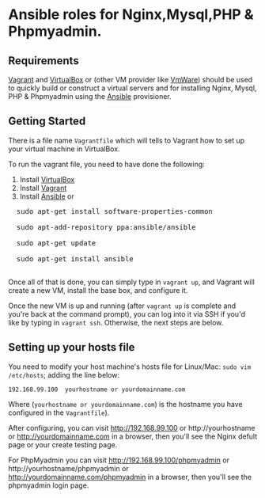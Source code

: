 # Ansible roles for Nginx,Mysql,PHP & Phpmyadmin.

## Requirements
[Vagrant](https://www.vagrantup.com) and [VirtualBox](https://www.virtualbox.org) or (other VM provider like [VmWare](https://www.vmware.com)) should be used to quickly build or construct a virtual servers and for installing Nginx, Mysql, PHP & Phpmyadmin using the [Ansible](http://www.ansible.com/) provisioner.

## Getting Started
There is a file name `Vagrantfile` which will tells to Vagrant how to set up your virtual machine in VirtualBox.

To run the vagrant file, you need to have done the following:

  1. Install [VirtualBox](https://www.virtualbox.org/wiki/Downloads)
  2. Install [Vagrant](https://www.vagrantup.com/downloads.html)
  3. Install [Ansible](http://docs.ansible.com/intro_installation.html) or 
  <pre>
  sudo apt-get install software-properties-common

  sudo apt-add-repository ppa:ansible/ansible

  sudo apt-get update

  sudo apt-get install ansible
  </pre>

Once all of that is done, you can simply type in `vagrant up`, and Vagrant will create a new VM, install the base box, and configure it.

Once the new VM is up and running (after `vagrant up` is complete and you're back at the command prompt), you can log into it via SSH if you'd like by typing in `vagrant ssh`. Otherwise, the next steps are below.

## Setting up your hosts file

You need to modify your host machine's hosts file for Linux/Mac: `sudo vim /etc/hosts`; adding the line below:

    192.168.99.100  yourhostname or yourdomainname.com

Where (`yourhostname or yourdomainname.com`) is the hostname you have configured in the `Vagrantfile`).

After configuring, you can visit http://192.168.99.100 or http://yourhostname or  http://yourdomainname.com in a browser, then you'll see the Nginx defult page or your create testing page. 

For PhpMyadmin you can visit http://192.168.99.100/phpmyadmin or http://yourhostname/phpmyadmin or  http://yourdomainname.com/phpmyadmin in a browser, then you'll see the phpmyadmin login page. 
